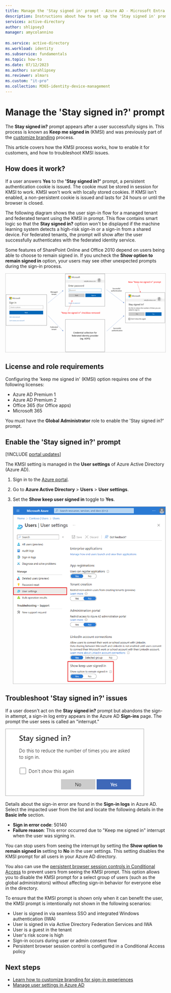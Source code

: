 ```yaml
---
title: Manage the 'Stay signed in' prompt - Azure AD - Microsoft Entra
description: Instructions about how to set up the 'Stay signed in' prompt for Azure AD users.
services: active-directory
author: shlipsey3
manager: amycolannino

ms.service: active-directory
ms.workload: identity
ms.subservice: fundamentals
ms.topic: how-to
ms.date: 07/12/2023
ms.author: sarahlipsey
ms.reviewer: almars
ms.custom: "it-pro"
ms.collection: M365-identity-device-management
---
```

# Manage the 'Stay signed in?' prompt

The **Stay signed in?** prompt appears after a user successfully signs in. This process is known as **Keep me signed in** (KMSI) and was previously part of the [customize branding](how-to-customize-branding.md) process.

This article covers how the KMSI process works, how to enable it for customers, and how to troubleshoot KMSI issues.

## How does it work? 

If a user answers **Yes** to the **'Stay signed in?'** prompt, a persistent authentication cookie is issued. The cookie must be stored in session for KMSI to work. KMSI won't work with locally stored cookies. If KMSI isn't enabled, a non-persistent cookie is issued and lasts for 24 hours or until the browser is closed. 

The following diagram shows the user sign-in flow for a managed tenant and federated tenant using the KMSI in prompt. This flow contains smart logic so that the **Stay signed in?** option won't be displayed if the machine learning system detects a high-risk sign-in or a sign-in from a shared device. For federated tenants, the prompt will show after the user successfully authenticates with the federated identity service.

Some features of SharePoint Online and Office 2010 depend on users being able to choose to remain signed in. If you uncheck the **Show option to remain signed in** option, your users may see other unexpected prompts during the sign-in process.

![Diagram showing the user sign-in flow for a managed vs. federated tenant.](media/how-to-manage-stay-signed-in-prompt/kmsi-workflow.png)

## License and role requirements

Configuring the 'keep me signed in' (KMSI) option requires one of the following licenses:

- Azure AD Premium 1
- Azure AD Premium 2
- Office 365 (for Office apps)
- Microsoft 365

You must have the **Global Administrator** role to enable the 'Stay signed in?' prompt.

## Enable the 'Stay signed in?' prompt

[!INCLUDE [portal updates](~/articles/active-directory/includes/portal-update.md)]

The KMSI setting is managed in the **User settings** of Azure Active Directory (Azure AD).

1. Sign in to the [Azure portal](https://portal.azure.com).
1. Go to **Azure Active Directory** > **Users** > **User settings**.
1. Set the **Show keep user signed in** toggle to **Yes**.

    ![Screenshot of the Show keep user signed in prompt.](media/how-to-manage-stay-signed-in-prompt/show-keep-user-signed-in.png)

## Troubleshoot 'Stay signed in?' issues

If a user doesn't act on the **Stay signed in?** prompt but abandons the sign-in attempt, a sign-in log entry appears in the Azure AD **Sign-ins** page. The prompt the user sees is called an "interrupt."

![Sample 'Stay signed in?' prompt](media/how-to-manage-stay-signed-in-prompt/kmsi-stay-signed-in-prompt.png)

Details about the sign-in error are found in the **Sign-in logs** in Azure AD. Select the impacted user from the list and locate the following details in the **Basic info** section.

* **Sign in error code**: 50140
* **Failure reason**: This error occurred due to "Keep me signed in" interrupt when the user was signing in.

You can stop users from seeing the interrupt by setting the **Show option to remain signed in** setting to **No** in the user settings. This setting disables the KMSI prompt for all users in your Azure AD directory.

You also can use the [persistent browser session controls in Conditional Access](../conditional-access/howto-conditional-access-session-lifetime.md) to prevent users from seeing the KMSI prompt. This option allows you to disable the KMSI prompt for a select group of users (such as the global administrators) without affecting sign-in behavior for everyone else in the directory.

To ensure that the KMSI prompt is shown only when it can benefit the user, the KMSI prompt is intentionally not shown in the following scenarios:

* User is signed in via seamless SSO and integrated Windows authentication (IWA)
* User is signed in via Active Directory Federation Services and IWA
* User is a guest in the tenant
* User's risk score is high
* Sign-in occurs during user or admin consent flow
* Persistent browser session control is configured in a Conditional Access policy

## Next steps

- [Learn how to customize branding for sign-in experiences](how-to-customize-branding.md)
- [Manage user settings in Azure AD](how-to-manage-user-profile-info.md)

